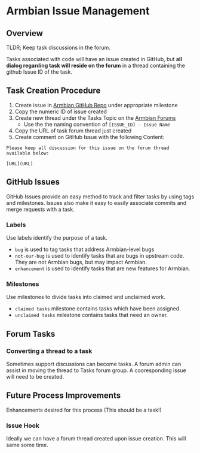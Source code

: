 # Armbian Issue Management #

## Overview ##
TLDR; Keep task discussions in the forum.

Tasks associated with code will have an issue created in GitHub, but **all dialog regarding task will reside on the forum** in a thread containing the github Issue ID of the task.


## Task Creation Procedure ##

1. Create issue in [Armbian GitHub Repo](https://github.com/igorpecovnik/lib/issues) under appropriate milestone
1. Copy the numeric ID of issue created
1. Create new thread under the Tasks Topic on the [Armbian Forums](http://forum.armbian.com/index.php/forum/14-tasks/)
    - Use the the naming convention of `[ISSUE_ID] - Issue Name`
1. Copy the URL of task forum thread just created
1. Create comment on GitHub Issue with the following Content:

```
Please keep all discussion for this issue on the forum thread available below:

[URL](URL)

```

## GitHub Issues ##

GitHub Issues provide an easy method to track and filter tasks by using tags and milestones.  Issues also make it easy to easily associate commits and merge requests with a task.  

### Labels ###

Use labels identify the purpose of a task.


* `bug` is used to tag tasks that address Armbian-level bugs
* `not-our-bug` is used to identify tasks that are bugs in upstream code.  They are not Armbian bugs, but may impact Armbian.
* `enhancement` is used to identify tasks that are new features for Armbian.

### Milestones ###

Use milestones to divide tasks into claimed and unclaimed work.

* `claimed tasks` milestone contains tasks which have been assigned.
* `unclaimed tasks` milestone contains tasks that need an owner.

## Forum Tasks ##

### Converting a thread to a task ###

Sometimes support discussions can become tasks.   A forum admin can assist in moving the thread to Tasks forum group.  A cooresponding issue will need to be created.

## Future Process Improvements ##

Enhancements desired for this process \(This should be a task!\)

### Issue Hook ###

Ideally we can have a forum thread created upon issue creation.  This will same some time.

